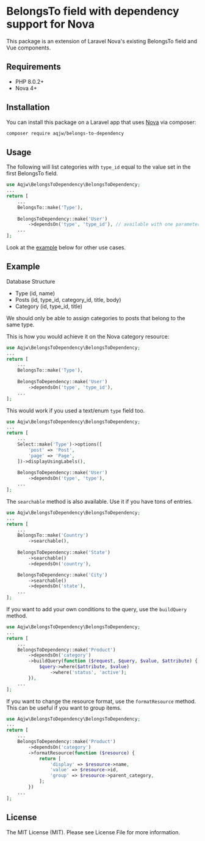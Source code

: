 # BelongsTo field with dependency support for Nova

This package is an extension of Laravel Nova's existing BelongsTo field and Vue components.

## Requirements

- PHP 8.0.2+
- Nova 4+

## Installation

You can install this package on a Laravel app that uses [Nova](https://nova.laravel.com) via composer:

```bash
composer require aqjw/belongs-to-dependency
```

## Usage

The following will list categories with `type_id` equal to the value set in the first BelongsTo field.

```php
use Aqjw\BelongsToDependency\BelongsToDependency;
...
return [
    ...
    BelongsTo::make('Type'),
    
    BelongsToDependency::make('User')
        ->dependsOn('type', 'type_id'), // available with one parameter: ->dependsOn('type'),
    ...
];
```

Look at the [example](#example) below for other use cases.

## Example

Database Structure

- Type (id, name)
- Posts (id, type_id, category_id, title, body)
- Category (id, type_id, title)

We should only be able to assign categories to posts that belong to the same type.

This is how you would achieve it on the Nova category resource:

```php
use Aqjw\BelongsToDependency\BelongsToDependency;
...
return [
    ...
    BelongsTo::make('Type'),
    
    BelongsToDependency::make('User')
        ->dependsOn('type', 'type_id'),
    ...
];
```

This would work if you used a text/enum `type` field too.

```php
use Aqjw\BelongsToDependency\BelongsToDependency;
...
return [
    ...
    Select::make('Type')->options([
        'post' => 'Post',
        'page' => 'Page',
    ])->displayUsingLabels(),
    
    BelongsToDependency::make('User')
        ->dependsOn('type', 'type'),
    ...
];
```

The `searchable` method is also available. Use it if you have tons of entries.

```php
use Aqjw\BelongsToDependency\BelongsToDependency;
...
return [
    ...
    BelongsTo::make('Country')
        ->searchable(),
    
    BelongsToDependency::make('State')
        ->searchable()
        ->dependsOn('country'),

    BelongsToDependency::make('City')
        ->searchable()
        ->dependsOn('state'),
    ...
];
```


If you want to add your own conditions to the query, use the `buildQuery` method.

```php
use Aqjw\BelongsToDependency\BelongsToDependency;
...
return [
    ...
    BelongsToDependency::make('Product')
        ->dependsOn('category')
        ->buildQuery(function ($request, $query, $value, $attribute) {
            $query->where($attribute, $value)
                ->where('status', 'active');
        }),
    ...
];
```


If you want to change the resource format, use the `formatResource` method.
This can be useful if you want to group items.

```php
use Aqjw\BelongsToDependency\BelongsToDependency;
...
return [
    ...
    BelongsToDependency::make('Product')
        ->dependsOn('category')
        ->formatResource(function ($resource) {
            return [
                'display' => $resource->name,
                'value' => $resource->id,
                'group' => $resource->parent_category,
            ];
        })
    ...
];
```



## License

The MIT License (MIT). Please see License File for more information.
